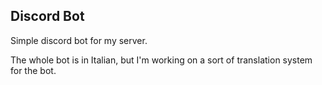 ## Discord Bot
Simple discord bot for my server.

The whole bot is in Italian, but I'm working on a sort of translation system for the bot.